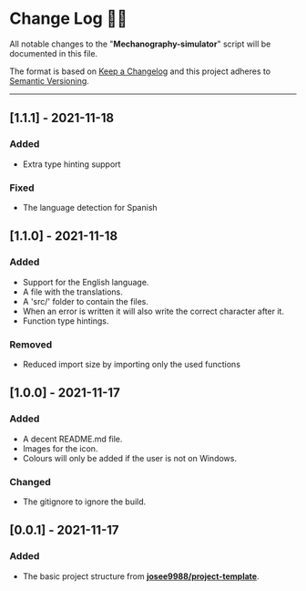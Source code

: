 <!-- markdownlint-disable MD024-->
# **Change Log** 📜📝

All notable changes to the "**Mechanography-simulator**" script will be documented in this file.

The format is based on [Keep a Changelog](https://keepachangelog.com/en/1.0.0/) and this project adheres to [Semantic Versioning](https://semver.org/spec/v2.0.0.html).

---

## [**1.1.1**] - 2021-11-18

### Added

* Extra type hinting support

### Fixed

* The language detection for Spanish

## [**1.1.0**] - 2021-11-18

### Added

* Support for the English language.
* A file with the translations.
* A 'src/' folder to contain the files.
* When an error is written it will also write the correct character after it.
* Function type hintings.

### Removed

* Reduced import size by importing only the used functions

## [**1.0.0**] - 2021-11-17

### Added

* A decent README.md file.
* Images for the icon.
* Colours will only be added if the user is not on Windows.

### Changed

* The gitignore to ignore the build.

## [**0.0.1**] - 2021-11-17

### Added

* The basic project structure from **[josee9988/project-template](https://github.com/Josee9988/project-template)**.
